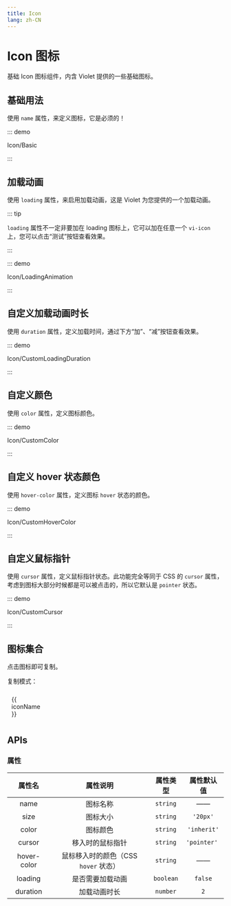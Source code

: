 ```yaml
---
title: Icon
lang: zh-CN
---
```


# Icon 图标

基础 Icon 图标组件，内含 Violet 提供的一些基础图标。

## 基础用法

使用 `name` 属性，来定义图标，它是必须的！

::: demo

Icon/Basic

:::

## 加载动画

使用 `loading` 属性，来启用加载动画，这是 Violet 为您提供的一个加载动画。

::: tip

`loading` 属性不一定非要加在 loading 图标上，它可以加在任意一个 `vi-icon` 上，您可以点击“测试”按钮查看效果。

:::

::: demo

Icon/LoadingAnimation

:::

## 自定义加载动画时长

使用 `duration` 属性，定义加载时间，通过下方“加”、“减”按钮查看效果。

::: demo

Icon/CustomLoadingDuration

:::

## 自定义颜色

使用 `color` 属性，定义图标颜色。

::: demo

Icon/CustomColor

:::

## 自定义 hover 状态颜色

使用 `hover-color` 属性，定义图标 `hover` 状态的颜色。

::: demo

Icon/CustomHoverColor

:::

## 自定义鼠标指针

使用 `cursor` 属性，定义鼠标指针状态。此功能完全等同于 CSS 的 `cursor` 属性，考虑到图标大部分时候都是可以被点击的，所以它默认是 `pointer` 状态。

::: demo

Icon/CustomCursor

:::

## 图标集合

点击图标即可复制。

<script lang="ts" setup>
import { ref } from 'vue'
import { iconMaps } from '../../packages/components/Icon/iconMaps'
import { Toast } from '../../packages/components/Toast/index'

const selfClosing = ref(true)

const copy = (name: string) => {
  const selfClosingTag = `<vi-icon name="${name}" />`
  const completeTag = `<vi-icon name="${name}"></vi-icon>`
  navigator.clipboard.writeText(selfClosing.value ? selfClosingTag : completeTag)
    .then(res => Toast.success('复制成功'))
    .catch(err => Toast.danger('复制失败'))
}
</script>

<vi-flex>
  <span>复制模式：</span>
  <vi-switch v-model="selfClosing" on-text="自闭合标签" off-text="完整标签" />
</vi-flex>

<ul class="doc-icon-list">
  <li v-for="iconName in Object.keys(iconMaps)" :key="iconName" @click="copy(iconName)">
    <vi-icon :name="iconName" size="28px" />
    <span>{{ iconName }}</span>
  </li>
</ul>

<style scoped lang="scss">
.doc-icon-list {
  padding: 0;
  list-style: none;
  border-left: 1px solid var(--doc-border-color);
  border-top: 1px solid var(--doc-border-color);
  display: grid;
  grid-template-columns: repeat(8, 1fr);
  > li {
    display: flex;
    flex-direction: column;
    align-items: center;
    margin: 0;
    padding: 10px;
    border-right: 1px solid var(--doc-border-color);
    border-bottom: 1px solid var(--doc-border-color);
    span { cursor: pointer }
    &:hover { color: var(--vi-color-primary); }
  }
}
@media screen and (max-width: 1820px) {
  .doc-icon-list { grid-template-columns: repeat(5, 1fr); }
}
</style>

## APIs

### 属性

| 属性名 | 属性说明 | 属性类型 | 属性默认值 |
| :---: | :---: | :---: | :---: |
| name | 图标名称 | `string` | —— |
| size | 图标大小 | `string` | `'20px'` |
| color | 图标颜色 | `string` | `'inherit'` |
| cursor | 移入时的鼠标指针 | `string` | `'pointer' `|
| hover-color | 鼠标移入时的颜色（CSS `hover` 状态） | `string` | —— |
| loading | 是否需要加载动画 | `boolean` | `false` |
| duration | 加载动画时长 | `number` | `2` |